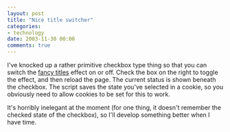 ```yaml
---
layout: post
title: "Nice title switcher"
categories:
- technology
date: 2003-11-30 00:00
comments: true
---
```


<p>I've knocked up a rather primitive checkbox type thing so that you can switch the <a href="http://www.rousette.org.uk/mt-static/blog/archives/000525.html">fancy titles</a> effect on or off. Check the box on the right to toggle the effect, and then reload the page. The current status is shown beneath the checkbox. The script saves the state you've selected in a cookie, so you obviously need to allow cookies to be set for this to work.</p>

<p>It's horribly inelegant at the moment (for one thing, it doesn't remember the checked state of the checkbox), so I'll develop something better when I have time.</p>

